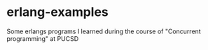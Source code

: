 # erlang-examples
Some erlangs programs I learned during the course of "Concurrent programming" at PUCSD
